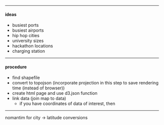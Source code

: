 ----------
#### ideas
- busiest ports
- busiest airports 
- hip hop cities
- university sizes
- hackathon locations
- charging station
-------------------------------
#### procedure
- find shapefile
- convert to topojson (incorporate projection in this step to save rendering time (instead of browser))
- create html page and use d3.json function 
- link data (join map to data)
    - if you have coordinates of data of interest, then        
----------------------------

nomantim for city -> latitude conversions